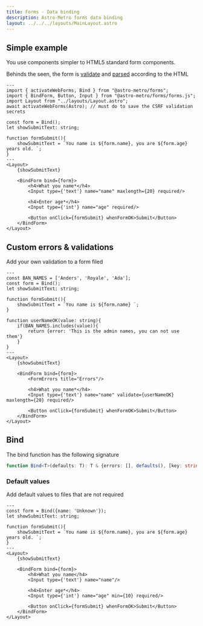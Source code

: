 ```yaml
---
title: Forms - Data binding
description: Astro-Metro forms data binding
layout: ../../../layouts/MainLayout.astro
---
```


## Simple example

You use components simpler to HTML5 standard form components.

Behinds the seen, the form is <ins>validate</ins> and <ins>parsed</ins> according to the HTML

```astro
---
import { activateWebForms, Bind } from "@astro-metro/forms";
import { BindForm, Button, Input } from "@astro-metro/forms/forms.js";
import Layout from "../layouts/Layout.astro";
await activateWebForms(Astro); // must do to save the CSRF validation secrets

const form = Bind();
let showSubmitText: string;

function formSubmit(){
    showSubmitText = `You name is ${form.name}, you are ${form.age} years old. `;
}
---
<Layout>
    {showSubmitText}

    <BindForm bind={form}>
        <h4>What you name*</h4>
        <Input type={'text'} name="name" maxlength={20} required/>

        <h4>Enter age*</h4>
        <Input type={'int'} name="age" required/>

        <Button onClick={formSubmit} whenFormOK>Submit</Button>
    </BindForm>
</Layout>
```

## Custom errors & validations

Add your own validation to a form filed

```astro
---
const BAN_NAMES = ['Anders', 'Royale', 'Ada'];
const form = Bind();
let showSubmitText: string;

function formSubmit(){
    showSubmitText = `You name is ${form.name} `;
}

function userNameOK(value: string){
    if(BAN_NAMES.includes(value)){
        return {error: 'This is the admin names, you can not use them'}
    }
}
---
<Layout>
    {showSubmitText}

    <BindForm bind={form}>
        <FormErrors title="Errors"/>

        <h4>What you name*</h4>
        <Input type={'text'} name="name" validate={userNameOK} maxlength={20} required/>

        <Button onClick={formSubmit} whenFormOK>Submit</Button>
    </BindForm>
</Layout>
```

## Bind

The bind function has the following signature

```ts
function Bind<T>(defaults: T): T & {errors: [], defaults(), [key: string]: any}
```

### Default values
Add default values to files that are not required
```astro
---
const form = Bind({name: 'Unknown'});
let showSubmitText: string;

function formSubmit(){
    showSubmitText = `You name is ${form.name}, you are ${form.age} years old. `;
}
---
<Layout>
    {showSubmitText}

    <BindForm bind={form}>
        <h4>What you name</h4>
        <Input type={'text'} name="name"/>

        <h4>Enter age*</h4>
        <Input type={'int'} name="age" min={10} required/>

        <Button onClick={formSubmit} whenFormOK>Submit</Button>
    </BindForm>
</Layout>
```
